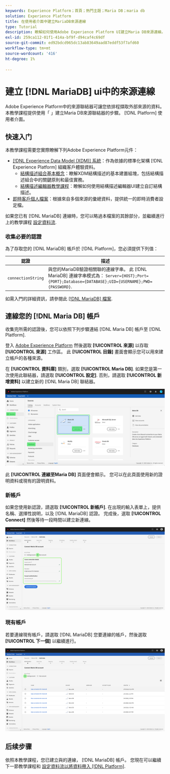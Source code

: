 ```yaml
---
keywords: Experience Platform；首頁；熱門主題；Maria DB；maria db
solution: Experience Platform
title: 在使用者介面中建立MariaDB來源連線
type: Tutorial
description: 瞭解如何使用Adobe Experience Platform UI建立Maria DB來源連線。
exl-id: 259ca112-01f1-414a-bf9f-d94caf4c69df
source-git-commit: ed92bdcd965dc13ab83649aad87eddf53f7afd60
workflow-type: tm+mt
source-wordcount: '416'
ht-degree: 1%

---
```


# 建立 [!DNL MariaDB] ui中的來源連線

Adobe Experience Platform中的來源聯結器可讓您依排程擷取外部來源的資料。 本教學課程提供使用「 」建立Maria DB來源聯結器的步驟。 [!DNL Platform] 使用者介面。

## 快速入门

本教學課程需要您實際瞭解下列Adobe Experience Platform元件：

* [[!DNL Experience Data Model (XDM)] 系統](../../../../../xdm/home.md)：作為依據的標準化架構 [!DNL Experience Platform] 組織客戶體驗資料。
   * [結構描述組合基本概念](../../../../../xdm/schema/composition.md)：瞭解XDM結構描述的基本建置組塊，包括結構描述組合中的關鍵原則和最佳實務。
   * [結構描述編輯器教學課程](../../../../../xdm/tutorials/create-schema-ui.md)：瞭解如何使用結構描述編輯器UI建立自訂結構描述。
* [即時客戶個人檔案](../../../../../profile/home.md)：根據來自多個來源的彙總資料，提供統一的即時消費者設定檔。

如果您已有 [!DNL MariaDB] 連線時，您可以略過本檔案的其餘部分，並繼續進行上的教學課程 [設定資料流](../../dataflow/databases.md).

### 收集必要的認證

為了存取您的 [!DNL MariaDB] 帳戶於 [!DNL Platform]，您必須提供下列值：

| 認證 | 描述 |
| ---------- | ----------- |
| `connectionString` | 與您的MariaDB驗證相關聯的連線字串。 此 [!DNL MariaDB] 連線字串模式為： `Server={HOST};Port={PORT};Database={DATABASE};UID={USERNAME};PWD={PASSWORD}`. |

如需入門的詳細資訊，請參閱此 [[!DNL MariaDB] 檔案](https://mariadb.com/kb/en/about-mariadb-connector-odbc/).

## 連線您的 [!DNL Maria DB] 帳戶

收集完所需的認證後，您可以依照下列步驟連結 [!DNL Maria DB] 帳戶至 [!DNL Platform].

登入 [Adobe Experience Platform](https://platform.adobe.com) 然後選取 **[!UICONTROL 來源]** 以存取 **[!UICONTROL 來源]** 工作區。 此 **[!UICONTROL 目錄]** 畫面會顯示您可以用來建立帳戶的各種來源。

在 **[!UICONTROL 資料庫]** 類別，選取 **[!UICONTROL Maria DB]**. 如果您是第一次使用此聯結器，請選取 **[!UICONTROL 設定]**. 否則，請選取 **[!UICONTROL 新增資料]** 以建立新的 [!DNL Maria DB] 聯結器。

![](../../../../images/tutorials/create/maria-db/catalog.png)

此 **[!UICONTROL 連線至Maria DB]** 頁面便會顯示。 您可以在此頁面使用新的證明資料或現有的證明資料。

### 新帳戶

如果您使用新認證，請選取 **[!UICONTROL 新帳戶]**. 在出現的輸入表單上，提供名稱、選擇性說明，以及 [!DNL MariaDB] 認證。 完成後，選取 **[!UICONTROL Connect]** 然後等待一段時間以建立新連線。

![](../../../../images/tutorials/create/maria-db/new.png)

### 現有帳戶

若要連線現有帳戶，請選取 [!DNL MariaDB] 您要連線的帳戶，然後選取 **[!UICONTROL 下一個]** 以繼續進行。

![](../../../../images/tutorials/create/maria-db/existing.png)

## 后续步骤

依照本教學課程，您已建立與的連線， [!DNL MariaDB] 帳戶。 您現在可以繼續下一節教學課程和 [設定資料流以將資料帶入 [!DNL Platform]](../../dataflow/databases.md).
